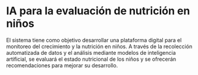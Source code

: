 # IA para la evaluación de nutrición en niños
El sistema tiene como objetivo desarrollar una plataforma digital para el monitoreo del crecimiento y la nutrición en niños. A través de la recolección automatizada de datos y el análisis mediante modelos de inteligencia artificial, se evaluará el estado nutricional de los niños y se ofrecerán recomendaciones para mejorar su desarrollo.
